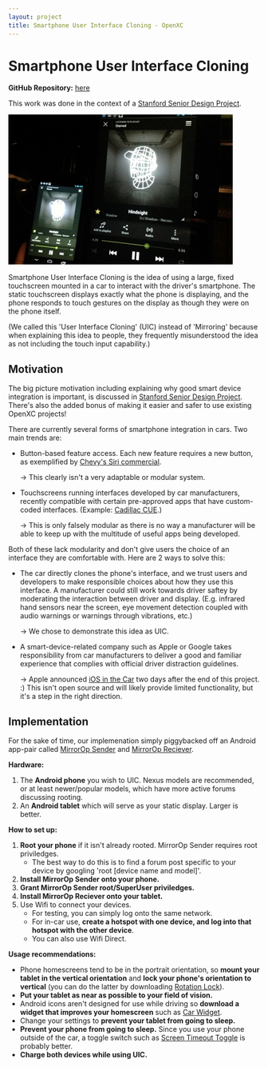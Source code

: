 ```yaml
---
layout: project
title: Smartphone User Interface Cloning - OpenXC
---
```


[ssdpLink]: /projects/stanford-me113-spring-2013/

<div class="page-header">
    <h1>Smartphone User Interface Cloning</h1>
</div>

**GitHub Repository:**
[here](https://github.com/embirico/stanford-me113-spring-2013)

This work was done in the context of a
[Stanford Senior Design Project][ssdpLink].

![Smartphone User Interface Cloning](/projects/images/stanford-me113-spring-2013/suic_overview.jpg)

Smartphone User Interface Cloning is the idea of using a large, fixed touchscreen mounted
in a car to interact with the driver's smartphone. The static touchscreen
displays exactly what the phone is displaying, and the phone responds to touch gestures
on the display as though they were on the phone itself.

(We called this 'User Interface Cloning' (UIC) instead of 'Mirroring' because when explaining
this idea to people, they frequently misunderstood the idea as not including the touch
input capability.)

<div class="page-header">
    <h2>Motivation</h2>
</div>

The big picture motivation including explaining why good smart device integration
is important, is discussed in [Stanford Senior Design Project][ssdpLink].
There's also the added bonus of making it easier and safer to use existing OpenXC projects!

There are currently several forms of smartphone integration in cars.
Two main trends are:

* Button-based feature access. Each new feature requires a new button, as exemplified
  by [Chevy's Siri commercial](http://youtu.be/g4aVDp-OQaA).

  -> This clearly isn't a very adaptable or modular system.
* Touchscreens running interfaces developed by car manufacturers, recently compatible
  with certain pre-approved apps that have custom-coded interfaces.
  (Example: [Cadillac CUE](http://www.cadillac.com/cadillac-cue.html).)

  -> This is only falsely modular as there is no way a manufacturer will be able to
  keep up with the multitude of useful apps being developed.

Both of these lack modularity and don't give users the choice of an interface they are
comfortable with. Here are 2 ways to solve this:

* The car directly clones the phone's interface, and we trust users and developers to make
  responsible choices about how they use this interface. A manufacturer could still work
  towards driver saftey by moderating the interaction between driver and display. (E.g.
  infrared hand sensors near the screen, eye movement detection coupled with audio warnings
  or warnings through vibrations, etc.)

  -> We chose to demonstrate this idea as UIC.
* A smart-device-related company such as Apple or Google takes responsibility from car
  manufacturers to deliver a good and familiar experience that complies with official
  driver distraction guidelines.

  -> Apple announced [iOS in the Car](http://www.apple.com/ios/ios7/features/)
  two days after the end of this project. :) This isn't open source and will likely provide
  limited functionality, but it's a step in the right direction.

<div class="page-header">
    <h2>Implementation</h2>
</div>

For the sake of time, our implemenation simply piggybacked off an Android app-pair
called
[MirrorOp Sender](https://play.google.com/store/apps/details?id=com.awindinc.sphone2tv)
and
[MirrorOp Reciever](https://play.google.com/store/apps/details?id=com.awindinc.receiver).

**Hardware:**

1. The **Android phone** you wish to UIC. Nexus models are recommended,
   or at least newer/popular
   models, which have more active forums discussing rooting.
2. An **Android tablet** which will serve as your static display.
   Larger is better.

**How to set up:**

1. **Root your phone** if it isn't already rooted. MirrorOp Sender requires root priviledges.
    * The best way to do this is to find a forum post specific to your device by googling
      'root [device name and model]'.
2. **Install MirrorOp Sender onto your phone.**
4. **Grant MirrorOp Sender root/SuperUser priviledges.**
3. **Install MirrorOp Reciever onto your tablet.**
5. Use Wifi to connect your devices.
    * For testing, you can simply log onto the same network.
    * For in-car use, **create a hotspot with one device, and log into that
    hotspot with the other device**.
    * You can also use Wifi Direct.

**Usage recommendations:**

* Phone homescreens tend to be in the portrait orientation,
  so **mount your tablet in the vertical orientation**
  and **lock your phone's orientation to vertical**
  (you can do the latter by downloading
  [Rotation Lock](https://play.google.com/store/apps/details?id=org.penghuang.tools.rotationlock)).
* **Put your tablet as near as possible to your field of vision.**
* Android icons aren't designed for use while driving so **download a widget
  that improves your homescreen** such as
  [Car Widget](https://play.google.com/store/apps/details?id=com.anod.car.home.free).
* Change your settings to **prevent your tablet from going to sleep.**
* **Prevent your phone from going to sleep.** Since you use your phone outside of the car,
  a toggle switch such as
  [Screen Timeout Toggle](https://play.google.com/store/apps/details?id=com.chemdroid.screentimeouttoggle)
  is probably better.
* **Charge both devices while using UIC.**


